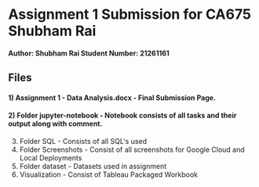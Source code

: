# Assignment 1 Submission for CA675 Shubham Rai

#### Author: Shubham Rai Student Number: 21261161

## Files

#### 1) Assignment 1 - Data Analysis.docx - Final Submission Page.
#### 2) Folder jupyter-notebook - Notebook consists of all tasks and their output along with comment.
3) Folder SQL - Consists of all SQL's used
4) Folder Screenshots - Consist of all screenshots for Google Cloud and Local Deployments
5) Folder dataset - Datasets used in assignment
6) Visualization - Consist of Tableau Packaged Workbook


